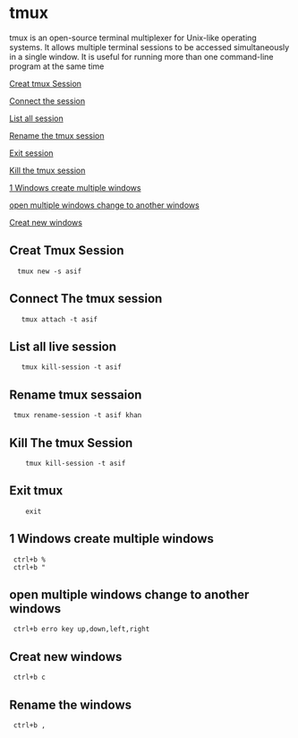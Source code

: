 # tmux

tmux is an open-source terminal multiplexer for Unix-like operating systems. 
It allows multiple terminal sessions to be accessed simultaneously in a single window. 
It is useful for running more than one command-line program at the same time

[Creat tmux Session](#creat-tmux-session)

[Connect the session](#connect-the-tmux-session)

[List all session](#list-all-live-session)

[Rename the tmux session](#rename-the-tmux-session)

[Exit session](#exit-session)

[Kill the tmux session](#kill-the-tmux-session)

[1 Windows create multiple windows](#1-windows-create-multiple-windows)

[open multiple windows change to another windows](#open-multiplewindows-change-to-another-windows)

[Creat new windows](#creat-new-windows)



## Creat Tmux Session

      tmux new -s asif
      
## Connect The tmux session

       tmux attach -t asif
       
## List all live session

       tmux kill-session -t asif
       
## Rename tmux sessaion

     tmux rename-session -t asif khan
      
## Kill The tmux Session

        tmux kill-session -t asif
        
## Exit tmux 

        exit

## 1 Windows create multiple windows

     ctrl+b %
     ctrl+b "


## open multiple windows change to another windows

     ctrl+b erro key up,down,left,right


## Creat new windows 

     ctrl+b c
     
## Rename the windows 

     ctrl+b ,
     
     















      
